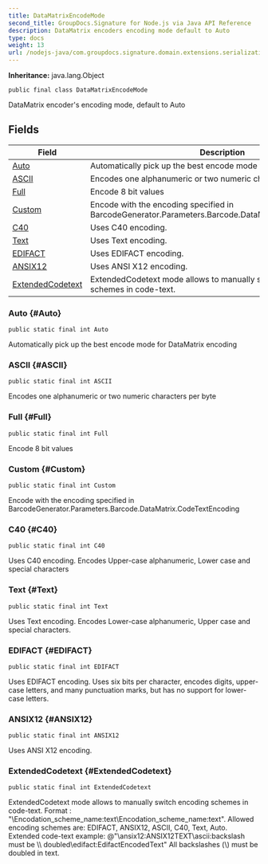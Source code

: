 ```yaml
---
title: DataMatrixEncodeMode
second_title: GroupDocs.Signature for Node.js via Java API Reference
description: DataMatrix encoders encoding mode default to Auto
type: docs
weight: 13
url: /nodejs-java/com.groupdocs.signature.domain.extensions.serialization/datamatrixencodemode/
---
```

**Inheritance:**
java.lang.Object
```
public final class DataMatrixEncodeMode
```

DataMatrix encoder's encoding mode, default to Auto
## Fields

| Field | Description |
| --- | --- |
| [Auto](#Auto) | Automatically pick up the best encode mode for DataMatrix encoding |
| [ASCII](#ASCII) | Encodes one alphanumeric or two numeric characters per byte |
| [Full](#Full) | Encode 8 bit values |
| [Custom](#Custom) | Encode with the encoding specified in BarcodeGenerator.Parameters.Barcode.DataMatrix.CodeTextEncoding |
| [C40](#C40) | Uses C40 encoding. |
| [Text](#Text) | Uses Text encoding. |
| [EDIFACT](#EDIFACT) | Uses EDIFACT encoding. |
| [ANSIX12](#ANSIX12) | Uses ANSI X12 encoding. |
| [ExtendedCodetext](#ExtendedCodetext) | ExtendedCodetext mode allows to manually switch encoding schemes in code-text. |
### Auto {#Auto}
```
public static final int Auto
```


Automatically pick up the best encode mode for DataMatrix encoding

### ASCII {#ASCII}
```
public static final int ASCII
```


Encodes one alphanumeric or two numeric characters per byte

### Full {#Full}
```
public static final int Full
```


Encode 8 bit values

### Custom {#Custom}
```
public static final int Custom
```


Encode with the encoding specified in BarcodeGenerator.Parameters.Barcode.DataMatrix.CodeTextEncoding

### C40 {#C40}
```
public static final int C40
```


Uses C40 encoding. Encodes Upper-case alphanumeric, Lower case and special characters

### Text {#Text}
```
public static final int Text
```


Uses Text encoding. Encodes Lower-case alphanumeric, Upper case and special characters.

### EDIFACT {#EDIFACT}
```
public static final int EDIFACT
```


Uses EDIFACT encoding. Uses six bits per character, encodes digits, upper-case letters, and many punctuation marks, but has no support for lower-case letters.

### ANSIX12 {#ANSIX12}
```
public static final int ANSIX12
```


Uses ANSI X12 encoding.

### ExtendedCodetext {#ExtendedCodetext}
```
public static final int ExtendedCodetext
```


ExtendedCodetext mode allows to manually switch encoding schemes in code-text. Format : "\\Encodation\_scheme\_name:text\\Encodation\_scheme\_name:text". Allowed encoding schemes are: EDIFACT, ANSIX12, ASCII, C40, Text, Auto. Extended code-text example: @"\\ansix12:ANSIX12TEXT\\ascii:backslash must be \\\\ doubled\\edifact:EdifactEncodedText" All backslashes (\\) must be doubled in text.

